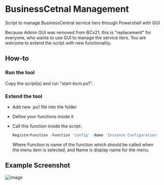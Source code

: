 # BusinessCetnal Management

Script to manage BusinessCentral service tiers through Powershell with GUI

Because Admin GUI was removed from BCv21, this is "replacement" for everyone, who wants to use GUI to manage the service tiers. You are welcome to extend the script with new functionality.

## How-to

### Run the tool

Copy the script(s) and run "start-bcm.ps1".

### Extend the tool

- Add new .ps1 file into the folder
- Define your functions inside it
- Call this function inside the script:

  ```Powershell
  RegisterFunction -Function 'Config' -Name 'Instance Configuration'
  ```

  Where Function is name of the function which should be called when the menu item is selected, and Name is display name for the menu.

## Example Screenshot

![image](https://user-images.githubusercontent.com/110221/211776751-1ebe3500-9a63-470e-8e55-eb24047ee962.png)
